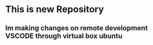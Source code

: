# This is new Repository

## Im making changes on remote development VSCODE through virtual box ubuntu
